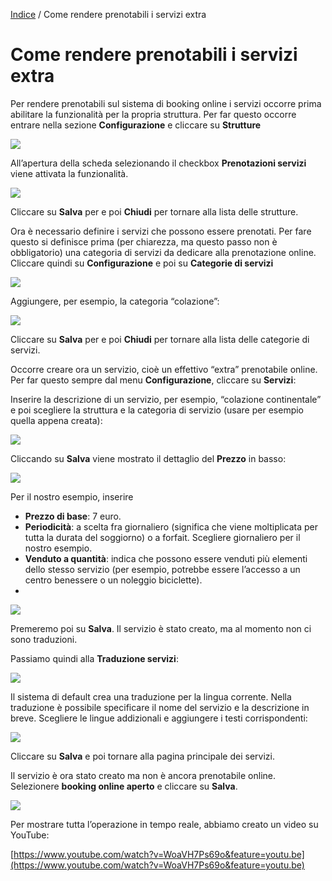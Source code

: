 

[Indice](index.html) / Come rendere prenotabili i servizi extra

# Come rendere prenotabili i servizi extra


Per rendere prenotabili sul sistema di booking online i servizi occorre prima abilitare la funzionalità per la propria struttura. Per far questo occorre entrare nella sezione **Configurazione** e cliccare su **Strutture**

![](images/rendere-prenotabili-i-servizi-001.png)  

All’apertura della scheda selezionando il checkbox **Prenotazioni servizi** viene attivata la funzionalità.

![](images/rendere-prenotabili-i-servizi-002.png)

Cliccare su **Salva** per e poi **Chiudi** per tornare alla lista delle strutture.

Ora è necessario definire i servizi che possono essere prenotati. Per fare questo si definisce prima (per chiarezza, ma questo passo non è obbligatorio) una categoria di servizi da dedicare alla prenotazione online. Cliccare quindi su **Configurazione** e poi su **Categorie di servizi**

![](images/rendere-prenotabili-i-servizi-003a.png)

Aggiungere, per esempio, la categoria “colazione”:

![](images/rendere-prenotabili-i-servizi-003b.png)

Cliccare su **Salva** per e poi **Chiudi** per tornare alla lista delle categorie di servizi.

Occorre creare ora un servizio, cioè un effettivo “extra” prenotabile online. Per far questo sempre dal menu **Configurazione**, cliccare su **Servizi**:

Inserire la descrizione di un servizio, per esempio, “colazione continentale” e poi scegliere la struttura e la categoria di servizio (usare per esempio quella appena creata):

![](images/rendere-prenotabili-i-servizi-004.png)

Cliccando su **Salva** viene mostrato il dettaglio del **Prezzo** in basso:

![](images/rendere-prenotabili-i-servizi-005.png)

Per il nostro esempio, inserire

-   **Prezzo di base**: 7 euro.
-   **Periodicità**: a scelta fra giornaliero (significa che viene moltiplicata per tutta la durata del soggiorno) o a forfait. Scegliere giornaliero per il nostro esempio.
-   **Venduto a quantità**: indica che possono essere venduti più elementi dello stesso servizio (per esempio, potrebbe essere l’accesso a un centro benessere o un noleggio biciclette).
- 
![](images/rendere-prenotabili-i-servizi-006.png)

Premeremo poi su **Salva**. Il servizio è stato creato, ma al momento non ci sono traduzioni.

Passiamo quindi alla **Traduzione servizi**:

![](images/rendere-prenotabili-i-servizi-007.png)

Il sistema di default crea una traduzione per la lingua corrente. Nella traduzione è possibile specificare il nome del servizio e la descrizione in breve. Scegliere le lingue addizionali e aggiungere i testi corrispondenti:

![](images/rendere-prenotabili-i-servizi-008.png)

Cliccare su **Salva** e poi tornare alla pagina principale dei servizi.

Il servizio è ora stato creato ma non è ancora prenotabile online. Selezionere **booking online aperto** e cliccare su **Salva**.

![](images/rendere-prenotabili-i-servizi-009.png)

Per mostrare tutta l’operazione in tempo reale, abbiamo creato un video su YouTube:

[https://www.youtube.com/watch?v=WoaVH7Ps69o&feature=youtu.be](https://www.youtube.com/watch?v=WoaVH7Ps69o&feature=youtu.be)
